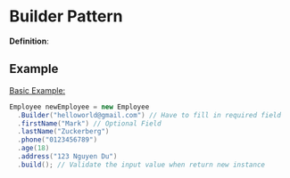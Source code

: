 # Builder Pattern

**Definition**:

## Example

[Basic Example:](builder/BuilderExample.java#L7)

```Java
Employee newEmployee = new Employee
  .Builder("helloworld@gmail.com") // Have to fill in required field
  .firstName("Mark") // Optional Field
  .lastName("Zuckerberg")
  .phone("0123456789")
  .age(18)
  .address("123 Nguyen Du")
  .build(); // Validate the input value when return new instance
```
